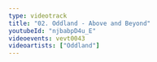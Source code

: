 ```yaml
---
type: videotrack
title: "02. Oddland - Above and Beyond"
youtubeId: "njbabpD4u_E"
videoevents: vevt0043
videoartists: ["Oddland"]
---
```

